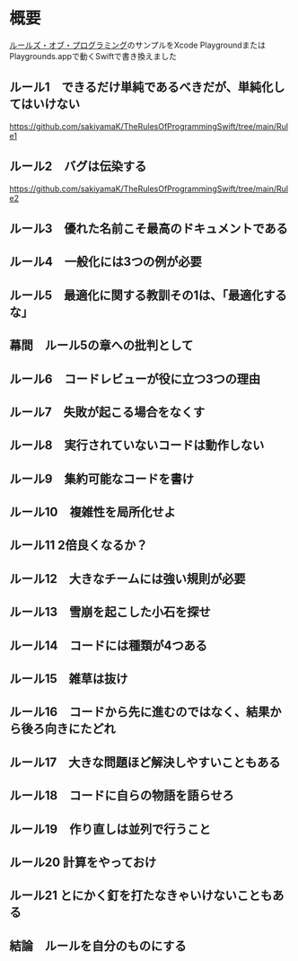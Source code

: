 # 概要
[ルールズ・オブ・プログラミング](https://www.oreilly.co.jp//books/9784814400416/)のサンプルをXcode PlaygroundまたはPlaygrounds.appで動くSwiftで書き換えました

## ルール1　できるだけ単純であるべきだが、単純化してはいけない

https://github.com/sakiyamaK/TheRulesOfProgrammingSwift/tree/main/Rule1

## ルール2　バグは伝染する

https://github.com/sakiyamaK/TheRulesOfProgrammingSwift/tree/main/Rule2

## ルール3　優れた名前こそ最高のドキュメントである

## ルール4　一般化には3つの例が必要

## ルール5　最適化に関する教訓その1は、「最適化するな」

## 幕間　ルール5の章への批判として

## ルール6　コードレビューが役に立つ3つの理由

## ルール7　失敗が起こる場合をなくす

## ルール8　実行されていないコードは動作しない

## ルール9　集約可能なコードを書け

## ルール10　複雑性を局所化せよ

## ルール11 2倍良くなるか？

## ルール12　大きなチームには強い規則が必要

## ルール13　雪崩を起こした小石を探せ

## ルール14　コードには種類が4つある

## ルール15　雑草は抜け

## ルール16　コードから先に進むのではなく、結果から後ろ向きにたどれ

## ルール17　大きな問題ほど解決しやすいこともある

## ルール18　コードに自らの物語を語らせろ

## ルール19　作り直しは並列で行うこと

## ルール20 計算をやっておけ

## ルール21 とにかく釘を打たなきゃいけないこともある

## 結論　ルールを自分のものにする

